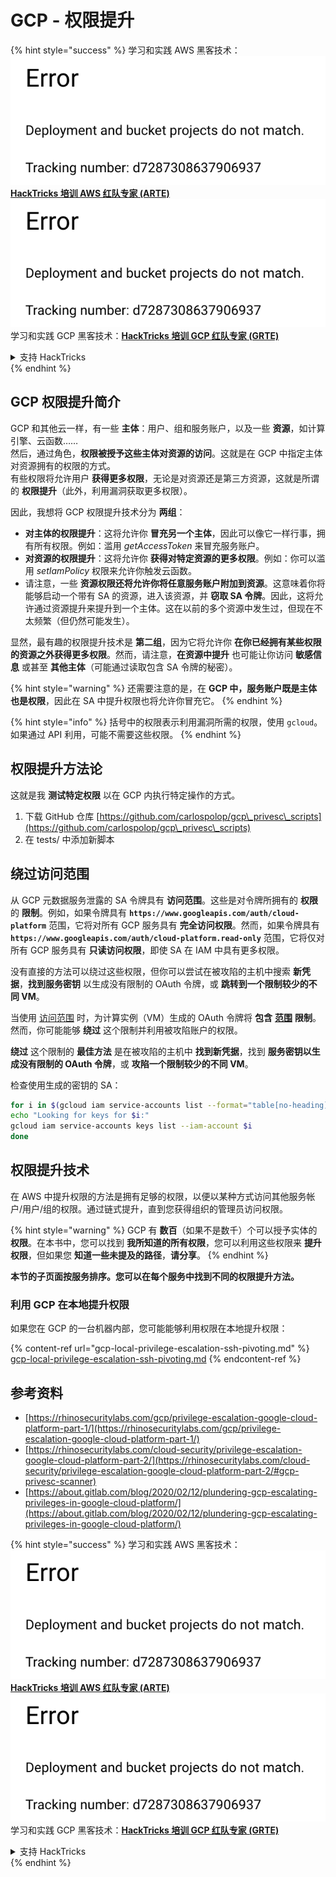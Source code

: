# GCP - 权限提升

{% hint style="success" %}
学习和实践 AWS 黑客技术：<img src="../../../.gitbook/assets/image (1) (1).png" alt="" data-size="line">[**HackTricks 培训 AWS 红队专家 (ARTE)**](https://training.hacktricks.xyz/courses/arte)<img src="../../../.gitbook/assets/image (1) (1).png" alt="" data-size="line">\
学习和实践 GCP 黑客技术：<img src="../../../.gitbook/assets/image (2).png" alt="" data-size="line">[**HackTricks 培训 GCP 红队专家 (GRTE)**<img src="../../../.gitbook/assets/image (2).png" alt="" data-size="line">](https://training.hacktricks.xyz/courses/grte)

<details>

<summary>支持 HackTricks</summary>

* 查看 [**订阅计划**](https://github.com/sponsors/carlospolop)!
* **加入** 💬 [**Discord 群组**](https://discord.gg/hRep4RUj7f) 或 [**Telegram 群组**](https://t.me/peass) 或 **关注** 我们的 **Twitter** 🐦 [**@hacktricks\_live**](https://twitter.com/hacktricks\_live)**.**
* **通过向** [**HackTricks**](https://github.com/carlospolop/hacktricks) 和 [**HackTricks Cloud**](https://github.com/carlospolop/hacktricks-cloud) GitHub 仓库提交 PR 分享黑客技巧。

</details>
{% endhint %}

## GCP 权限提升简介 <a href="#introduction-to-gcp-privilege-escalation" id="introduction-to-gcp-privilege-escalation"></a>

GCP 和其他云一样，有一些 **主体**：用户、组和服务账户，以及一些 **资源**，如计算引擎、云函数……\
然后，通过角色，**权限被授予这些主体对资源的访问**。这就是在 GCP 中指定主体对资源拥有的权限的方式。\
有些权限将允许用户 **获得更多权限**，无论是对资源还是第三方资源，这就是所谓的 **权限提升**（此外，利用漏洞获取更多权限）。

因此，我想将 GCP 权限提升技术分为 **两组**：

* **对主体的权限提升**：这将允许你 **冒充另一个主体**，因此可以像它一样行事，拥有所有权限。例如：滥用 _getAccessToken_ 来冒充服务账户。
* **对资源的权限提升**：这将允许你 **获得对特定资源的更多权限**。例如：你可以滥用 _setIamPolicy_ 权限来允许你触发云函数。
* 请注意，一些 **资源权限还将允许你将任意服务账户附加到资源**。这意味着你将能够启动一个带有 SA 的资源，进入该资源，并 **窃取 SA 令牌**。因此，这将允许通过资源提升来提升到一个主体。这在以前的多个资源中发生过，但现在不太频繁（但仍然可能发生）。

显然，最有趣的权限提升技术是 **第二组**，因为它将允许你 **在你已经拥有某些权限的资源之外获得更多权限**。然而，请注意，**在资源中提升** 也可能让你访问 **敏感信息** 或甚至 **其他主体**（可能通过读取包含 SA 令牌的秘密）。

{% hint style="warning" %}
还需要注意的是，在 **GCP 中，服务账户既是主体也是权限**，因此在 SA 中提升权限也将允许你冒充它。
{% endhint %}

{% hint style="info" %}
括号中的权限表示利用漏洞所需的权限，使用 `gcloud`。如果通过 API 利用，可能不需要这些权限。
{% endhint %}

## 权限提升方法论

这就是我 **测试特定权限** 以在 GCP 内执行特定操作的方式。

1. 下载 GitHub 仓库 [https://github.com/carlospolop/gcp\_privesc\_scripts](https://github.com/carlospolop/gcp\_privesc\_scripts)
2. 在 tests/ 中添加新脚本

## 绕过访问范围 <a href="#bypassing-access-scopes" id="bypassing-access-scopes"></a>

从 GCP 元数据服务泄露的 SA 令牌具有 **访问范围**。这些是对令牌所拥有的 **权限** 的 **限制**。例如，如果令牌具有 **`https://www.googleapis.com/auth/cloud-platform`** 范围，它将对所有 GCP 服务具有 **完全访问权限**。然而，如果令牌具有 **`https://www.googleapis.com/auth/cloud-platform.read-only`** 范围，它将仅对所有 GCP 服务具有 **只读访问权限**，即使 SA 在 IAM 中具有更多权限。

没有直接的方法可以绕过这些权限，但你可以尝试在被攻陷的主机中搜索 **新凭据**，**找到服务密钥** 以生成没有限制的 OAuth 令牌，或 **跳转到一个限制较少的不同 VM**。

当使用 [访问范围](https://cloud.google.com/compute/docs/access/service-accounts#accesscopesiam) 时，为计算实例（VM）生成的 OAuth 令牌将 **包含** [**范围**](https://oauth.net/2/scope/) **限制**。然而，你可能能够 **绕过** 这个限制并利用被攻陷账户的权限。

**绕过** 这个限制的 **最佳方法** 是在被攻陷的主机中 **找到新凭据**，找到 **服务密钥以生成没有限制的 OAuth 令牌**，或 **攻陷一个限制较少的不同 VM**。

检查使用生成的密钥的 SA：
```bash
for i in $(gcloud iam service-accounts list --format="table[no-heading](email)"); do
echo "Looking for keys for $i:"
gcloud iam service-accounts keys list --iam-account $i
done
```
## 权限提升技术

在 AWS 中提升权限的方法是拥有足够的权限，以便以某种方式访问其他服务帐户/用户/组的权限。通过链式提升，直到您获得组织的管理员访问权限。

{% hint style="warning" %}
GCP 有 **数百**（如果不是数千）个可以授予实体的 **权限**。在本书中，您可以找到 **我所知道的所有权限**，您可以利用这些权限来 **提升权限**，但如果您 **知道一些未提及的路径**，**请分享**。
{% endhint %}

**本节的子页面按服务排序。您可以在每个服务中找到不同的权限提升方法。**

### 利用 GCP 在本地提升权限

如果您在 GCP 的一台机器内部，您可能能够利用权限在本地提升权限：

{% content-ref url="gcp-local-privilege-escalation-ssh-pivoting.md" %}
[gcp-local-privilege-escalation-ssh-pivoting.md](gcp-local-privilege-escalation-ssh-pivoting.md)
{% endcontent-ref %}

## 参考资料

* [https://rhinosecuritylabs.com/gcp/privilege-escalation-google-cloud-platform-part-1/](https://rhinosecuritylabs.com/gcp/privilege-escalation-google-cloud-platform-part-1/)
* [https://rhinosecuritylabs.com/cloud-security/privilege-escalation-google-cloud-platform-part-2/](https://rhinosecuritylabs.com/cloud-security/privilege-escalation-google-cloud-platform-part-2/#gcp-privesc-scanner)
* [https://about.gitlab.com/blog/2020/02/12/plundering-gcp-escalating-privileges-in-google-cloud-platform/](https://about.gitlab.com/blog/2020/02/12/plundering-gcp-escalating-privileges-in-google-cloud-platform/)

{% hint style="success" %}
学习和实践 AWS 黑客技术：<img src="../../../.gitbook/assets/image (1) (1).png" alt="" data-size="line">[**HackTricks 培训 AWS 红队专家 (ARTE)**](https://training.hacktricks.xyz/courses/arte)<img src="../../../.gitbook/assets/image (1) (1).png" alt="" data-size="line">\
学习和实践 GCP 黑客技术：<img src="../../../.gitbook/assets/image (2).png" alt="" data-size="line">[**HackTricks 培训 GCP 红队专家 (GRTE)**<img src="../../../.gitbook/assets/image (2).png" alt="" data-size="line">](https://training.hacktricks.xyz/courses/grte)

<details>

<summary>支持 HackTricks</summary>

* 查看 [**订阅计划**](https://github.com/sponsors/carlospolop)!
* **加入** 💬 [**Discord 群组**](https://discord.gg/hRep4RUj7f) 或 [**电报群组**](https://t.me/peass) 或 **在 Twitter 上关注** 🐦 [**@hacktricks\_live**](https://twitter.com/hacktricks\_live)**.**
* **通过向** [**HackTricks**](https://github.com/carlospolop/hacktricks) 和 [**HackTricks Cloud**](https://github.com/carlospolop/hacktricks-cloud) github 仓库提交 PR 来分享黑客技巧。

</details>
{% endhint %}
